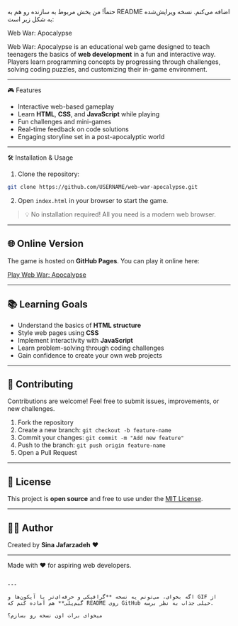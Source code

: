 حتماً! من بخش مربوط به سازنده رو هم به README اضافه می‌کنم. نسخه ویرایش‌شده به شکل زیر است:


 Web War: Apocalypse

Web War: Apocalypse is an educational web game designed to teach teenagers the basics of **web development** in a fun and interactive way. Players learn programming concepts by progressing through challenges, solving coding puzzles, and customizing their in-game environment.

---

 🎮 Features

- Interactive web-based gameplay
- Learn **HTML**, **CSS**, and **JavaScript** while playing
- Fun challenges and mini-games
- Real-time feedback on code solutions
- Engaging storyline set in a post-apocalyptic world

---

 🛠️ Installation & Usage

1. Clone the repository:

```bash
git clone https://github.com/USERNAME/web-war-apocalypse.git
````

2. Open `index.html` in your browser to start the game.

> 💡 No installation required! All you need is a modern web browser.

---

## 🌐 Online Version

The game is hosted on **GitHub Pages**. You can play it online here:

[Play Web War: Apocalypse](https://USERNAME.github.io/web-war-apocalypse/)

---

## 📚 Learning Goals

* Understand the basics of **HTML structure**
* Style web pages using **CSS**
* Implement interactivity with **JavaScript**
* Learn problem-solving through coding challenges
* Gain confidence to create your own web projects

---

## 🤝 Contributing

Contributions are welcome! Feel free to submit issues, improvements, or new challenges.

1. Fork the repository
2. Create a new branch: `git checkout -b feature-name`
3. Commit your changes: `git commit -m "Add new feature"`
4. Push to the branch: `git push origin feature-name`
5. Open a Pull Request

---

## 📜 License

This project is **open source** and free to use under the [MIT License](LICENSE).

---

## 👨‍💻 Author

Created by **Sina Jafarzadeh** ❤️

---

Made with ❤️ for aspiring web developers.

```

---

اگه بخوای، می‌تونم یه نسخه **گرافیکی و حرفه‌ای‌تر با آیکون‌ها و GIF از گیم‌پلی** هم آماده کنم که README روی GitHub خیلی جذاب به نظر برسه.  

میخوای برات اون نسخه رو بسازم؟
```
